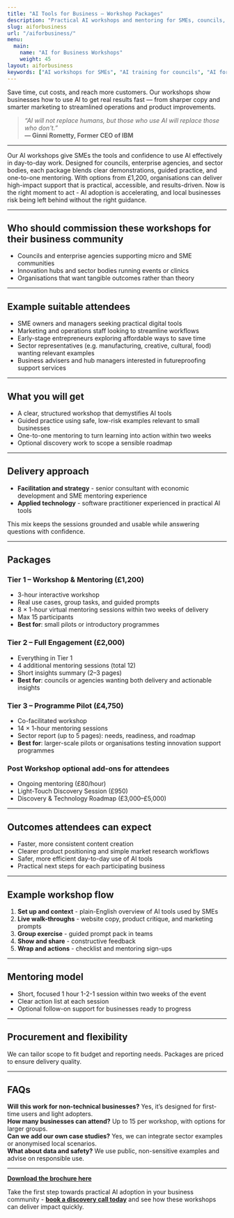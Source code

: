 ```yaml
---
title: "AI Tools for Business – Workshop Packages"
description: "Practical AI workshops and mentoring for SMEs, councils, and enterprise agencies. Hands-on, sector-aware, budget-sensible."
slug: aiforbusiness
url: "/aiforbusiness/"
menu:
  main:
    name: "AI for Business Workshops"
    weight: 45
layout: aiforbusiness
keywords: ["AI workshops for SMEs", "AI training for councils", "AI for business growth", "digital transformation workshops", "AI mentoring", "AI tools for small business", "AI consultancy Northern Ireland", "enterprise agency AI support", "AI for local businesses", "ChatGPT training for SMEs"]
---
```


Save time, cut costs, and reach more customers. Our workshops show businesses how to use AI to get real results fast — from sharper copy and smarter marketing to streamlined operations and product improvements.

> _“AI will not replace humans, but those who use AI will replace those who don't.”_  
> **— Ginni Rometty, Former CEO of IBM**

---

Our AI workshops give SMEs the tools and confidence to use AI effectively in day-to-day work. Designed for councils, enterprise agencies, and sector bodies, each package blends clear demonstrations, guided practice, and one-to-one mentoring. With options from £1,200, organisations can deliver high-impact support that is practical, accessible, and results-driven. Now is the right moment to act - AI adoption is accelerating, and local businesses risk being left behind without the right guidance.

---

## Who should commission these workshops for their business community
- Councils and enterprise agencies supporting micro and SME communities
- Innovation hubs and sector bodies running events or clinics
- Organisations that want tangible outcomes rather than theory

---

## Example suitable attendees
- SME owners and managers seeking practical digital tools
- Marketing and operations staff looking to streamline workflows
- Early-stage entrepreneurs exploring affordable ways to save time
- Sector representatives (e.g. manufacturing, creative, cultural, food) wanting relevant examples
- Business advisers and hub managers interested in futureproofing support services

---

## What you will get
- A clear, structured workshop that demystifies AI tools
- Guided practice using safe, low-risk examples relevant to small businesses
- One-to-one mentoring to turn learning into action within two weeks
- Optional discovery work to scope a sensible roadmap

---

## Delivery approach
- **Facilitation and strategy** - senior consultant with economic development and SME mentoring experience
- **Applied technology** - software practitioner experienced in practical AI tools

This mix keeps the sessions grounded and usable while answering questions with confidence.

---

## Packages

### Tier 1 – Workshop & Mentoring (£1,200)
- 3-hour interactive workshop
- Real use cases, group tasks, and guided prompts
- 8 × 1-hour virtual mentoring sessions within two weeks of delivery
- Max 15 participants
- **Best for**: small pilots or introductory programmes

### Tier 2 – Full Engagement (£2,000)
- Everything in Tier 1
- 4 additional mentoring sessions (total 12)
- Short insights summary (2–3 pages)
- **Best for**: councils or agencies wanting both delivery and actionable insights

### Tier 3 – Programme Pilot (£4,750)
- Co-facilitated workshop
- 14 × 1-hour mentoring sessions
- Sector report (up to 5 pages): needs, readiness, and roadmap
- **Best for**: larger-scale pilots or organisations testing innovation support programmes

### Post Workshop optional add-ons for attendees
- Ongoing mentoring (£80/hour)
- Light-Touch Discovery Session (£950)
- Discovery & Technology Roadmap (£3,000–£5,000)

---

## Outcomes attendees can expect
- Faster, more consistent content creation
- Clearer product positioning and simple market research workflows
- Safer, more efficient day-to-day use of AI tools
- Practical next steps for each participating business

---

## Example workshop flow
1. **Set up and context** - plain-English overview of AI tools used by SMEs
2. **Live walk-throughs** - website copy, product critique, and marketing prompts
3. **Group exercise** - guided prompt pack in teams
4. **Show and share** - constructive feedback
5. **Wrap and actions** - checklist and mentoring sign-ups

---

## Mentoring model
- Short, focused 1 hour 1-2-1 session within two weeks of the event
- Clear action list at each session
- Optional follow-on support for businesses ready to progress

---

## Procurement and flexibility
We can tailor scope to fit budget and reporting needs. Packages are priced to ensure delivery quality.

---

## FAQs
**Will this work for non-technical businesses?**  Yes, it’s designed for first-time users and light adopters.  
**How many businesses can attend?**  Up to 15 per workshop, with options for larger groups.  
**Can we add our own case studies?**  Yes, we can integrate sector examples or anonymised local scenarios.  
**What about data and safety?**  We use public, non-sensitive examples and advise on responsible use.

---

**[Download the brochure here](https://flaxandteal.co.uk/AI%20for%20Business%20Workshop%20Packages.pdf)**

Take the first step towards practical AI adoption in your business community - **[book a discovery call today](mailto:info@flaxandteal.co.uk)** and see how these workshops can deliver impact quickly.
